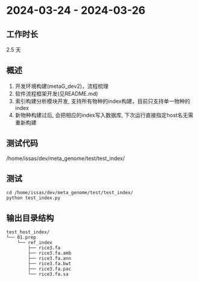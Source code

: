 # 2024-03-24 - 2024-03-26

## 工作时长

2.5 天

## 概述
1. 开发环境构建(metaG_dev2)，流程梳理
2. 软件流程框架开发(见README.md)
3. 索引构建分析模块开发, 支持所有物种的index构建，目前只支持单一物种的index
4. 新物种构建过后, 会把相应的index写入数据库, 下次运行直接指定host名无需重新构建

## 测试代码
/home/issas/dev/meta_genome/test/test_index/

## 测试

```shell
cd /home/issas/dev/meta_genome/test/test_index/
python test_index.py
```


## 输出目录结构

```
test_host_index/
└── 01.prep
    └── ref_index
        ├── rice3.fa
        ├── rice3.fa.amb
        ├── rice3.fa.ann
        ├── rice3.fa.bwt
        ├── rice3.fa.pac
        └── rice3.fa.sa

```
